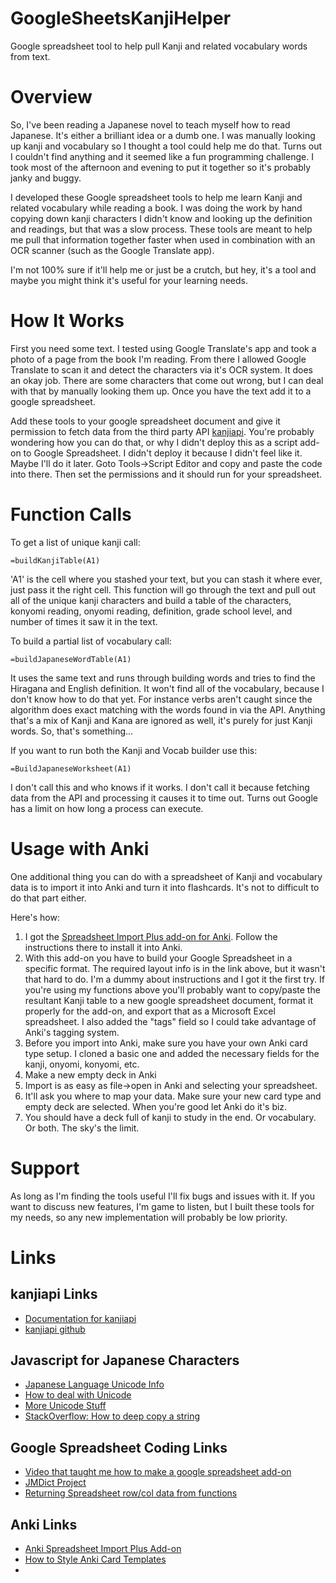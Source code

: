 # GoogleSheetsKanjiHelper
Google spreadsheet tool to help pull Kanji and related vocabulary words from text.

# Overview 

So, I've been reading a Japanese novel to teach myself how to read Japanese. It's either a brilliant idea or a dumb one. I was manually looking up kanji and vocabulary so I thought a tool could help me do that. Turns out I couldn't find anything and it seemed like a fun programming challenge. I took most of the afternoon and evening to put it together so it's probably janky and buggy.

I developed these Google spreadsheet tools to help me learn Kanji and related vocabulary while reading a book. I was doing the work by hand copying down kanji characters I didn't know and looking up the definition and readings, but that was a slow process. These tools are meant to help me pull that information together faster when used in combination with an OCR scanner (such as the Google Translate app).

I'm not 100% sure if it'll help me or just be a crutch, but hey, it's a tool and maybe you might think it's useful for your learning needs.

# How It Works

First you need some text. I tested using Google Translate's app and took a photo of a page from the book I'm reading. From there I allowed Google Translate to scan it and detect the characters via it's OCR system. It does an okay job. There are some characters that come out wrong, but I can deal with that by manually looking them up. Once you have the text add it to a google spreadsheet.

Add these tools to your google spreadsheet document and give it permission to fetch data from the third party API [kanjiapi](https://kanjiapi.dev/). You're probably wondering how you can do that, or why I didn't deploy this as a script add-on to Google Spreadsheet. I didn't deploy it because I didn't feel like it. Maybe I'll do it later. Goto Tools->Script Editor and copy and paste the code into there. Then set the permissions and it should run for your spreadsheet.

# Function Calls

To get a list of unique kanji call:

```=buildKanjiTable(A1)```

'A1' is the cell where you stashed your text, but you can stash it where ever, just pass it the right cell. This function will go through the text and pull out all of the unique kanji characters and build a table of the characters, konyomi reading, onyomi reading, definition, grade school level, and number of times it saw it in the text. 

To build a partial list of vocabulary call: 

```=buildJapaneseWordTable(A1)```

It uses the same text and runs through building words and tries to find the Hiragana and English definition. It won't find all of the vocabulary, because I don't know how to do that yet. For instance verbs aren't caught since the algorithm does exact matching with the words found in via the API. Anything that's a mix of Kanji and Kana are ignored as well, it's purely for just Kanji words. So, that's something... 


If you want to run both the Kanji and Vocab builder use this: 

```=BuildJapaneseWorksheet(A1) ```

I don't call this and who knows if it works. I don't call it because fetching data from the API and processing it causes it to time out. Turns out Google has a limit on how long a process can execute.

# Usage with Anki

One additional thing you can do with a spreadsheet of Kanji and vocabulary data is to import it into Anki and turn it into flashcards. It's not to difficult to do that part either.

Here's how: 

1. I got the [Spreadsheet Import Plus add-on for Anki](https://ankiweb.net/shared/info/716643677). Follow the instructions there to install it into Anki.
2. With this add-on you have to build your Google Spreadsheet in a specific format. The required layout info is in the link above, but it wasn't that hard to do. I'm a dummy about instructions and I got it the first try. If you're using my functions above you'll probably want to copy/paste the resultant Kanji table to a new google spreadsheet document, format it properly for the add-on, and export that as a Microsoft Excel spreadsheet. I also added the "tags" field so I could take advantage of Anki's tagging system.
3. Before you import into Anki, make sure you have your own Anki card type setup. I cloned a basic one and added the necessary fields for the kanji, onyomi, konyomi, etc. 
4. Make a new empty deck in Anki
5. Import is as easy as file->open in Anki and selecting your spreadsheet.
6. It'll ask you where to map your data. Make sure your new card type and empty deck are selected. When you're good let Anki do it's biz.
7. You should have a deck full of kanji to study in the end. Or vocabulary. Or both. The sky's the limit.

# Support

As long as I'm finding the tools useful I'll fix bugs and issues with it. If you want to discuss new features, I'm game to listen, but I built these tools for my needs, so any new implementation will probably be low priority.

# Links

## kanjiapi Links
* [Documentation for kanjiapi](https://kanjiapi.dev/#!/documentation)
* [kanjiapi github](https://github.com/onlyskin/kanjiapi.dev)

## Javascript for Japanese Characters
* [Japanese Language Unicode Info](https://kairozu.github.io/updates/cleaning-jp-text)
* [How to deal with Unicode](https://developer.mozilla.org/en-US/docs/Web/JavaScript/Reference/Global_Objects/String/charCodeAt)
* [More Unicode Stuff](https://tutorial.eyehunts.com/js/javascript-number-to-unicode-example-code/)
* [StackOverflow: How to deep copy a string](https://stackoverflow.com/questions/31712808/how-to-force-javascript-to-deep-copy-a-string)

## Google Spreadsheet Coding Links
* [Video that taught me how to make a google spreadsheet add-on](https://www.youtube.com/watch?v=6QhEXOwC6pA)
* [JMDict Project](http://edrdg.org/jmdict/j_jmdict.html)
* [Returning Spreadsheet row/col data from functions](https://spreadsheet.dev/returning-values-from-custom-functions-in-google-sheets)

## Anki Links
* [Anki Spreadsheet Import Plus Add-on](https://ankiweb.net/shared/info/716643677)
* [How to Style Anki Card Templates](https://www.youtube.com/watch?v=HgKDRTTTnh4)
* 